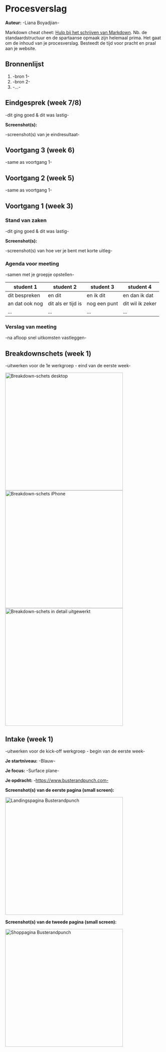 # Procesverslag
**Auteur:** -Liana Boyadjian-

Markdown cheat cheet: [Hulp bij het schrijven van Markdown](https://github.com/adam-p/markdown-here/wiki/Markdown-Cheatsheet). Nb. de standaardstructuur en de spartaanse opmaak zijn helemaal prima. Het gaat om de inhoud van je procesverslag. Besteedt de tijd voor pracht en praal aan je website.



## Bronnenlijst
1. -bron 1-
2. -bron 2-
3. -...-



## Eindgesprek (week 7/8)

-dit ging goed & dit was lastig-

**Screenshot(s):**

-screenshot(s) van je eindresultaat-



## Voortgang 3 (week 6)

-same as voortgang 1-



## Voortgang 2 (week 5)

-same as voortgang 1-



## Voortgang 1 (week 3)

### Stand van zaken

-dit ging goed & dit was lastig-

**Screenshot(s):**

-screenshot(s) van hoe ver je bent met korte uitleg-

### Agenda voor meeting

-samen met je groepje opstellen-

| student 1      | student 2          | student 3    | student 4        |
| ---            | ---                | ---          | ---              |
| dit bespreken  | en dit             | en ik dit    | en dan ik dat    |
| an dat ook nog | dit als er tijd is | nog een punt | dit wil ik zeker |
| ...            | ...                | ...          | ...              |

### Verslag van meeting

-na afloop snel uitkomsten vastleggen-



## Breakdownschets (week 1)

-uitwerken voor de 1e werkgroep - eind van de eerste week-

<img src="images/breakdownschetsdesktop.jpg" width="375px" alt="Breakdown-schets desktop">

<img src="images/breakdownschetsiphone.jpg" width="375px" alt="Breakdown-schets iPhone">

<img src="images/breakdownschetsdetail.jpg" width="375px" alt="Breakdown-schets in detail uitgewerkt">


## Intake (week 1)
-uitwerken voor de kick-off werkgroep - begin van de eerste week-

**Je startniveau:** -Blauw-

**Je focus:** -Surface plane-

**Je opdracht:** -https://www.busterandpunch.com-

**Screenshot(s) van de eerste pagina (small screen):**

<img src="images/eerstepagina.PNG" width="375px" alt="Landingspagina Busterandpunch">

**Screenshot(s) van de tweede pagina (small screen):**

<img src="images/tweedepagina.PNG" width="375px" alt="Shoppagina Busterandpunch">
